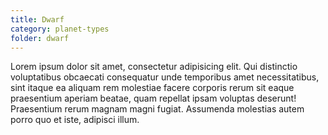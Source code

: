 ```yaml
---
title: Dwarf
category: planet-types
folder: dwarf
---
```


Lorem ipsum dolor sit amet, consectetur adipisicing elit. Qui distinctio voluptatibus obcaecati consequatur unde temporibus amet necessitatibus, sint itaque ea aliquam rem molestiae facere corporis rerum sit eaque praesentium aperiam beatae, quam repellat ipsam voluptas deserunt! Praesentium rerum magnam magni fugiat. Assumenda molestias autem porro quo et iste, adipisci illum.